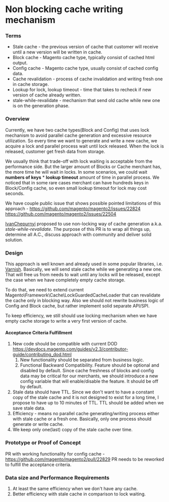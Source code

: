 # Non blocking cache writing mechanism

### Terms

* Stale cache - the previous version of cache that customer will receive until a new version will be written in cache.
* Block cache - Magento cache type, typically consist of cached html output.
* Config cache - Magento cache type, usually consist of cached config data.
* Cache revalidation - process of cache invalidation and writing fresh one in cache storage.
* Lookup for lock, lookup timeout - time that takes to recheck if new version of cache already written.
* stale-while-revalidate - mechanism that send old cache while new one is on the generation phase.

### Overview

Currently, we have two cache types(Block and Config) that uses lock mechanism to avoid parallel cache generation and excessive resource utilization. 
So every time we want to generate and write a new cache, we acquire a lock and parallel process wait until lock released. 
When the lock is released, customer get fresh data from storage.

We usually think that trade-off with lock waiting is acceptable from the performance side. 
But the larger amount of Blocks or Cache merchant has, the more time he will wait in locks. 
In some scenarios, we could wait  **numbers of keys** * **lookup timeout**  amount of time in parallel process. 
We noticed that in some rare cases merchant can have hundreds keys in Block/Config cache, so even small lookup timeout for lock may cost seconds.

We have couple public issue that shows possible pointed limitations of this approach - https://github.com/magento/magento2/issues/22824 https://github.com/magento/magento2/issues/22504

[IvanChepurnyi](https://github.com/IvanChepurnyi) proposed to use non-locking way of cache generation a.k.a. *stale-while-revalidate*. 
The purpose of this PR is to wrap all things up, determine all A.C., discuss approach with community and deliver solid solution.

### Design

This approach is well known and already used in some popular libraries, i.e. [Varnish](https://info.varnish-software.com/blog/grace-varnish-4-stale-while-revalidate-semantics-varnish).
Basically, we will send stale cache while we generating a new one. That will free us from needs to wait until any locks will be released, except the case when we have completely empty cache storage.

To do that, we need to extend current Magento\Framework\Cache\LockGuardedCacheLoader that can revalidate the cache only in blocking way.
Also we should not rewrite business logic of Config and Block cache, but rather implement solid separate API/SPI.

To keep efficiency, we still should use locking mechanism when we have  empty cache storage to write a very first version of cache.

#### Acceptance Criteria Fulfillment

1. New code should be compatible with current DOD https://devdocs.magento.com/guides/v2.3/contributor-guide/contributing_dod.html
    1. New functionality should be separated from business logic.
    1. Functional Backward Compatibility.
    Feature should be optional and disabled by default. Since cache freshness of blocks and config data may be critical for our merchants, we should introduce a new config variable that will enable/disable the feature. It should be off by default.
1. Stale data should have TTL. 
Since we don't want to have a constant copy of the stale cache and it is not designed to exist for a long time, I propose to have up to 10 minutes of TTL.
TTL should be added when we save stale data.
1. Efficiency - means no parallel cache generating/writing process either with stale cache or a fresh one.
Basically, only one process should generate or write cache.
1. We keep only one(last) copy of the stale cache over time. 

### Prototype or Proof of Concept

PR with working functionality for config cache - https://github.com/magento/magento2/pull/22829
PR needs to be reworked to fulfill the acceptance criteria.

### Data size and Performance Requirements

1. At least the same efficiency when we don't have any cache.
1. Better efficiency with stale cache in comparison to lock waiting.
